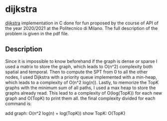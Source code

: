 # dijkstra
[dijkstra](http://www.csl.mtu.edu/cs4321/www/Lectures/Lecture%2020%20-%20Dijkstra%20Algorithm.htm) implementation in C done for fun proposed by the course of API of the year 2020/2021 at the Politecnico di Milano.
The full description of the problem is given in the pdf file.
## Description
Since it is impossible to know beforehand if the graph is dense or sparse I used a matrix to store the graph, which leads to O(n^2) complexity both spatial and temporal. Then to compute the SPT from 0 to all the other nodes, I used Dijkstra with a priority queue implemented with a min-heap, which leads to a complexity of O(n^2 log(n)). Lastly, to memorize the TopK graphs with the minimum sum of all paths, I used a max heap to store the graphs already read. This lead to a complexity of O(log(TopK)) for each new graph and O(TopK) to print them all. the final complexity divided for each command is:

add graph: O(n^2 log(n) + log(TopK))
show TopK: O(TopK)
<!-- ## Results
As shown in the image below this implementation passed all the tests
![alt text](results.png) -->
